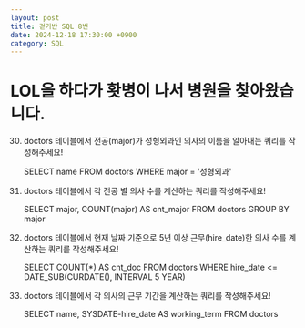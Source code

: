 ```yaml
---
layout: post
title: 걷기반 SQL 8번
date: 2024-12-18 17:30:00 +0900
category: SQL
---
```

# LOL을 하다가 홧병이 나서 병원을 찾아왔습니다.

30. doctors 테이블에서 전공(major)가 성형외과인 의사의 이름을 알아내는 쿼리를 작성해주세요!

    SELECT name FROM doctors WHERE major = '성형외과'

31. doctors 테이블에서 각 전공 별 의사 수를 계산하는 쿼리를 작성해주세요!

    SELECT major, COUNT(major) AS cnt_major FROM doctors GROUP BY major

32. doctors 테이블에서 현재 날짜 기준으로 5년 이상 근무(hire_date)한 의사 수를 계산하는 쿼리를 작성해주세요!

    SELECT COUNT(*) AS cnt_doc FROM doctors WHERE hire_date <= DATE_SUB(CURDATE(), INTERVAL 5 YEAR)

33. doctors 테이블에서 각 의사의 근무 기간을 계산하는 쿼리를 작성해주세요!

    SELECT name, SYSDATE-hire_date AS working_term FROM doctors

